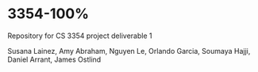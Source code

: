 # 3354-100%
Repository for CS 3354 project deliverable 1

Susana Lainez, Amy Abraham, Nguyen Le, Orlando Garcia, Soumaya Hajji, Daniel Arrant, James Ostlind
